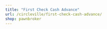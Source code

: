 ```yaml
---
title: "First Check Cash Advance"
url: /circleville/first-check-cash-advance/
shop: pawnbroker
---
```

